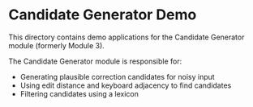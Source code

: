 # Candidate Generator Demo

This directory contains demo applications for the Candidate Generator module (formerly Module 3).

The Candidate Generator module is responsible for:
- Generating plausible correction candidates for noisy input
- Using edit distance and keyboard adjacency to find candidates
- Filtering candidates using a lexicon
